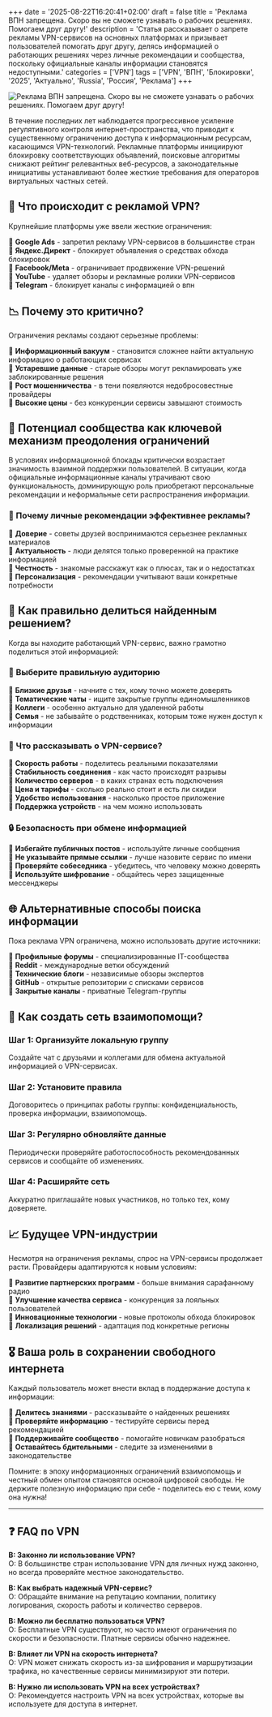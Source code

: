 +++
date = '2025-08-22T16:20:41+02:00'
draft = false
title = 'Реклама ВПН запрещена. Скоро вы не сможете узнавать о рабочих решениях. Помогаем друг другу!'
description = 'Статья рассказывает о запрете рекламы VPN-сервисов на основных платформах и призывает пользователей помогать друг другу, делясь информацией о работающих решениях через личные рекомендации и сообщества, поскольку официальные каналы информации становятся недоступными.'
categories = ['VPN']
tags = ['VPN', 'ВПН', 'Блокировки', '2025', 'Актуально', 'Russia', 'Россия', 'Реклама']
+++

![Реклама ВПН запрещена. Скоро вы не сможете узнавать о рабочих решениях. Помогаем друг другу!](https://imagestoring.fra1.cdn.digitaloceanspaces.com/272A70AE-B4CF-4925-A8C4-95DBE2231F80.png)

В течение последних лет наблюдается прогрессивное усиление регулятивного контроля интернет-пространства, что приводит к существенному ограничению доступа к информационным ресурсам, касающимся VPN-технологий. Рекламные платформы инициируют блокировку соответствующих объявлений, поисковые алгоритмы снижают рейтинг релевантных веб-ресурсов, а законодательные инициативы устанавливают более жесткие требования для операторов виртуальных частных сетей.

## 🚫 Что происходит с рекламой VPN?

Крупнейшие платформы уже ввели жесткие ограничения:

🔸 **Google Ads** - запретил рекламу VPN-сервисов в большинстве стран  
🔸 **Яндекс.Директ** - блокирует объявления о средствах обхода блокировок  
🔸 **Facebook/Meta** - ограничивает продвижение VPN-решений  
🔸 **YouTube** - удаляет обзоры и рекламные ролики VPN-сервисов  
🔸 **Telegram** - блокирует каналы с информацией о впн  

## 📉 Почему это критично?

Ограничения рекламы создают серьезные проблемы:

🔹 **Информационный вакуум** - становится сложнее найти актуальную информацию о работающих сервисах  
🔹 **Устаревшие данные** - старые обзоры могут рекламировать уже заблокированные решения  
🔹 **Рост мошенничества** - в тени появляются недобросовестные провайдеры  
🔹 **Высокие цены** - без конкуренции сервисы завышают стоимость  

## 🤝 Потенциал сообщества как ключевой механизм преодоления ограничений

В условиях информационной блокады критически возрастает значимость взаимной поддержки пользователей. В ситуации, когда официальные информационные каналы утрачивают свою функциональность, доминирующую роль приобретают персональные рекомендации и неформальные сети распространения информации.

### 💪 Почему личные рекомендации эффективнее рекламы?

🔸 **Доверие** - советы друзей воспринимаются серьезнее рекламных материалов  
🔸 **Актуальность** - люди делятся только проверенной на практике информацией  
🔸 **Честность** - знакомые расскажут как о плюсах, так и о недостатках  
🔸 **Персонализация** - рекомендации учитывают ваши конкретные потребности  

## 📢 Как правильно делиться найденным решением?

Когда вы находите работающий VPN-сервис, важно грамотно поделиться этой информацией:

### 🎯 Выберите правильную аудиторию
🔹 **Близкие друзья** - начните с тех, кому точно можете доверять  
🔹 **Тематические чаты** - ищите закрытые группы единомышленников  
🔹 **Коллеги** - особенно актуально для удаленной работы  
🔹 **Семья** - не забывайте о родственниках, которым тоже нужен доступ к информации  

### 💬 Что рассказывать о VPN-сервисе?
🔸 **Скорость работы** - поделитесь реальными показателями  
🔸 **Стабильность соединения** - как часто происходят разрывы  
🔸 **Количество серверов** - в каких странах есть подключения  
🔸 **Цена и тарифы** - сколько реально стоит и есть ли скидки  
🔸 **Удобство использования** - насколько простое приложение  
🔸 **Поддержка устройств** - на чем можно использовать  

### 🔒 Безопасность при обмене информацией
🔹 **Избегайте публичных постов** - используйте личные сообщения  
🔹 **Не указывайте прямые ссылки** - лучше назовите сервис по имени  
🔹 **Проверяйте собеседника** - убедитесь, что человеку можно доверять  
🔹 **Используйте шифрование** - общайтесь через защищенные мессенджеры  

## 🌐 Альтернативные способы поиска информации

Пока реклама VPN ограничена, можно использовать другие источники:

🔸 **Профильные форумы** - специализированные IT-сообщества  
🔸 **Reddit** - международные ветки обсуждений  
🔸 **Технические блоги** - независимые обзоры экспертов  
🔸 **GitHub** - открытые репозитории с списками сервисов  
🔸 **Закрытые каналы** - приватные Telegram-группы  

## 🚀 Как создать сеть взаимопомощи?

### Шаг 1: Организуйте локальную группу
Создайте чат с друзьями и коллегами для обмена актуальной информацией о VPN-сервисах.

### Шаг 2: Установите правила
Договоритесь о принципах работы группы: конфиденциальность, проверка информации, взаимопомощь.

### Шаг 3: Регулярно обновляйте данные
Периодически проверяйте работоспособность рекомендованных сервисов и сообщайте об изменениях.

### Шаг 4: Расширяйте сеть
Аккуратно приглашайте новых участников, но только тех, кому доверяете.

## 📈 Будущее VPN-индустрии

Несмотря на ограничения рекламы, спрос на VPN-сервисы продолжает расти. Провайдеры адаптируются к новым условиям:

🔹 **Развитие партнерских программ** - больше внимания сарафанному радио  
🔹 **Улучшение качества сервиса** - конкуренция за лояльных пользователей  
🔹 **Инновационные технологии** - новые протоколы обхода блокировок  
🔹 **Локализация решений** - адаптация под конкретные регионы  

## 🎖️ Ваша роль в сохранении свободного интернета

Каждый пользователь может внести вклад в поддержание доступа к информации:

🔸 **Делитесь знаниями** - рассказывайте о найденных решениях  
🔸 **Проверяйте информацию** - тестируйте сервисы перед рекомендацией  
🔸 **Поддерживайте сообщество** - помогайте новичкам разобраться  
🔸 **Оставайтесь бдительными** - следите за изменениями в законодательстве  

Помните: в эпоху информационных ограничений взаимопомощь и честный обмен опытом становятся основой цифровой свободы. Не держите полезную информацию при себе - поделитесь ею с теми, кому она нужна!

---

## ❓ FAQ по VPN

**В: Законно ли использование VPN?**  
О: В большинстве стран использование VPN для личных нужд законно, но всегда проверяйте местное законодательство.

**В: Как выбрать надежный VPN-сервис?**  
О: Обращайте внимание на репутацию компании, политику логирования, скорость работы и количество серверов.

**В: Можно ли бесплатно пользоваться VPN?**  
О: Бесплатные VPN существуют, но часто имеют ограничения по скорости и безопасности. Платные сервисы обычно надежнее.

**В: Влияет ли VPN на скорость интернета?**  
О: VPN может снижать скорость из-за шифрования и маршрутизации трафика, но качественные сервисы минимизируют эти потери.

**В: Нужно ли использовать VPN на всех устройствах?**  
О: Рекомендуется настроить VPN на всех устройствах, которые вы используете для доступа в интернет.